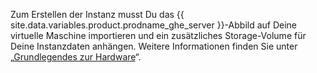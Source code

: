 Zum Erstellen der Instanz musst Du das {{ site.data.variables.product.prodname_ghe_server }}-Abbild auf Deine virtuelle Maschine importieren und ein zusätzliches Storage-Volume für Deine Instanzdaten anhängen. Weitere Informationen finden Sie unter „[Grundlegendes zur Hardware](#hardware-considerations)“.
